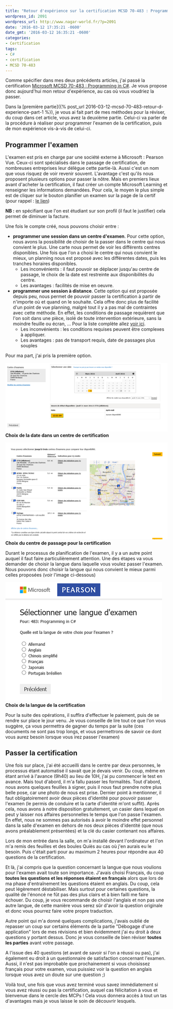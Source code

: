 ```yaml
---
title: "Retour d'expérience sur la certification MCSD 70-483 : Programming in C# : L'examen"
wordpress_id: 2091
wordpress_url: http://www.nagar-world.fr/?p=2091
date: '2016-03-12 17:35:21 -0600'
date_gmt: '2016-03-12 16:35:21 -0600'
categories:
- Certification
tags:
- C#
- certification
- MCSD 70-483
---
```


Comme spécifier dans mes deux précédents articles, j'ai passé la certification [Microsoft MCSD 70-483 : Programming in C#](https://www.microsoft.com/fr-FR/learning/exam-70-483.aspx). Je vous propose donc aujourd'hui mon retour d'expérience, au cas où vous voudriez la passer.

Dans la [première partie]({% post_url 2016-03-12-mcsd-70-483-retour-d-experience-part-1 %}), je vous ai fait part de mes méthodes pour la réviser, du coup dans cet article, vous avez la deuxième partie. Celui-ci va parler de la procédure à réaliser pour programmer l'examen de la certification, puis de mon expérience vis-à-vis de celui-ci.

<!--more-->

## Programmer l'examen

L'examen est pris en charge par une société externe à Microsoft : Pearson Vue. Ceux-ci sont spécialisés dans le passage de certification, de nombreuses entreprises leur délègue cette partie-là. Aussi c'est un nom que vous risquez de voir revenir souvent. L'avantage c'est qu'ils nous proposent plusieurs options pour passer la nôtre. Mais en premiers lieux avant d'acheter la certification, il faut créer un compte Microsoft Learning et renseigner les informations demandées. Pour cela, le moyen le plus simple est de cliquer sur le bouton planifier un examen sur la page de la certif (pour rappel : [le lien](https://www.microsoft.com/fr-FR/learning/exam-70-483.aspx))

**NB :** en spécifiant que l'on est étudiant sur son profil (il faut le justifier) cela permet de diminuer la facture.

Une fois le compte créé, nous pouvons choisir entre :

- **programmer une session dans un centre d'examen**. Pour cette option, nous avons la possibilité de choisir de la passer dans le centre qui nous convient le plus. Une carte nous permet de voir les différents centres disponibles. Une fois que l'on a choisi le centre qui nous convient le mieux, un planning nous est proposé avec les différentes dates, puis les tranches horaires disponibles.
  - Les inconvénients : il faut pouvoir se déplacer jusqu'au centre de passage, le choix de la date est restreinte aux disponibilités du centre.
  - Les avantages : facilités de mise en oeuvre.
- **programmer une session à distance**. Cette option qui est proposée depuis peu, nous permet de pouvoir passer la certification à partir de n'importe où et quand on le souhaite. Cela offre donc plus de facilité d'un point de vue planning, malgré tout il y a pas mal de contraintes avec cette méthode. En effet, les conditions de passage requièrent que l'on soit dans une pièce, isolé de toute intervention extérieure, sans la moindre feuille ou écran, ... Pour la liste complète allez [voir ici](https://www.microsoft.com/fr-fr/learning/online-proctored-exams.aspx#protocol-label).
  - Les inconvénients : les conditions requises peuvent être complexes à appliquer.
  - Les avantages : pas de transport requis, date de passages plus souples

Pour ma part, j'ai pris la première option.

![Choix de la date dans un centre de certification](/assets/images/uploads/2016/03/Choix-de-la-date.png)
**Choix de la date dans un centre de certification**

![Choix du centre de passage pour la certification](/assets/images/uploads/2016/03/Choix-centre-de-test.png)
**Choix du centre de passage pour la certification**

Durant le processus de planification de l'examen, il y a un autre point auquel il faut faire particulièrement attention. Une des étapes va vous demander de choisir la langue dans laquelle vous voulez passer l'examen. Nous pouvons donc choisir la langue qui nous convient le mieux parmi celles proposées (voir l'image ci-dessous)

![Choix de la langue de la certification](/assets/images/uploads/2016/03/Choix-langue.png)
**Choix de la langue de la certification**

Pour la suite des opérations, il suffira d'effectuer le paiement, puis de se rendre sur place le jour venu. Je vous conseille de lire tout ce que l'on vous suggère, ça vous permettra de gagner du temps par la suite (ces documents ne sont pas trop longs, et vous permettrons de savoir ce dont vous aurez besoin lorsque vous irez passer l'examen)

## Passer la certification

Une fois sur place, j'ai été accueilli dans le centre par deux personnes, le processus étant automatisé il savait que je devais venir. Du coup, même en étant arrivé à l'avance (9h40) au lieu de 10H, j'ai pu commencer le test en avance. Mais tout d'abord, il m'a fallu passer les formalités. Tout d'abord, nous avons quelques feuilles à signer, puis il nous faut prendre notre plus belle pose, car une photo de nous est prise. Dernier point à mentionner, il faut obligatoirement avoir deux pièces d'identité pour pouvoir passer l'examen (le permis de conduire et la carte d'identité m'ont suffit). Après cela, nous avons à notre disposition gratuitement, un casier dans lequel on peut y laisser nos affaires personnelles le temps que l'on passe l'examen. En effet, nous ne sommes pas autorisés à avoir le moindre effet personnel dans la salle d'examen en dehors de nos deux pièces d'identité (que nous avons préalablement présentées) et la clé du casier contenant nos affaires.

Lors de mon entrée dans la salle, on m'a installé devant l'ordinateur et l'on m'a remis des feuilles et des boules Quiès au cas où j'en aurais eu le besoin. Puis c'était parti pour au maximum 2 heures pour répondre aux 40 questions de la certification.

Et là, j'ai compris que la question concernant la langue que nous voulions pour l'examen avait toute son importance. J'avais choisi Français, du coup **toutes les questions et les réponses étaient en français** alors que lors de ma phase d'entraînement les questions étaient en anglais. Du coup, cela peut légèrement déstabiliser. Mais surtout pour certaines questions, la qualité de l'énoncé ne fût pas des plus clairs et à bien failli me faire échouer. Du coup, je vous recommande de choisir l'anglais et non pas une autre langue, de cette manière vous serez sûr d'avoir la question originale et donc vous pourrez faire votre propre traduction.

Autre point qui m'a donné quelques complications, j'avais oublié de repasser un coup sur certains éléments de la partie "Débogage d'une application" lors de mes révisions et bien évidemment j'ai eu droit à deux questions y portant dessus. Donc je vous conseille de bien réviser **toutes les parties** avant votre passage.

A l'issue des 40 questions (et avant de savoir si l'on a réussi ou pas), j'ai également eu droit à un questionnaire de satisfaction concernant l'examen. Aussi, il n'est pas improbable que prochainement si vous choisissez français pour votre examen, vous puissiez voir la question en anglais lorsque vous avez un doute sur une question ;)

Voilà tout, une fois que vous avez terminé vous savez immédiatement si vous avez réussi ou pas la certification, auquel cas félicitation à vous et bienvenue dans le cercle des MCPs ! Cela vous donnera accès à tout un tas d'avantages mais je vous laisse le soin de découvrir lesquels.
